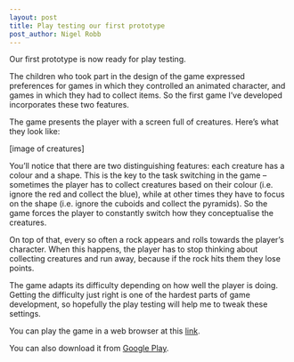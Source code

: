 ```yaml
---
layout: post
title: Play testing our first prototype
post_author: Nigel Robb
---
```

Our first prototype is now ready for play testing.

The children who took part in the design of the game expressed preferences for games in which they controlled an animated character, and games in which they had to collect items. So the first game I’ve developed incorporates these two features.

The game presents the player with a screen full of creatures. Here’s what they look like:

[image of creatures]

You’ll notice that there are two distinguishing features: each creature has a colour and a shape. This is the key to the task switching in the game – sometimes the player has to collect creatures based on their colour (i.e. ignore the red and collect the blue), while at other times they have to focus on the shape (i.e. ignore the cuboids and collect the pyramids). So the game forces the player to constantly switch how they conceptualise the creatures.

On top of that, every so often a rock appears and rolls towards the player’s character. When this happens, the player has to stop thinking about collecting creatures and run away, because if the rock hits them they lose points.

The game adapts its difficulty depending on how well the player is doing. Getting the difficulty just right is one of the hardest parts of game development, so hopefully the play testing will help me to tweak these settings.

You can play the game in a web browser at this [link](http://nrobb.github.io/taster/).

You can also download it from [Google Play](https://play.google.com/store/apps/details?id=com.nrobb.taster&hl=en_GB).
